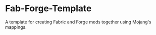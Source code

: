 # Fab-Forge-Template
A template for creating Fabric and Forge mods together using Mojang's mappings.
